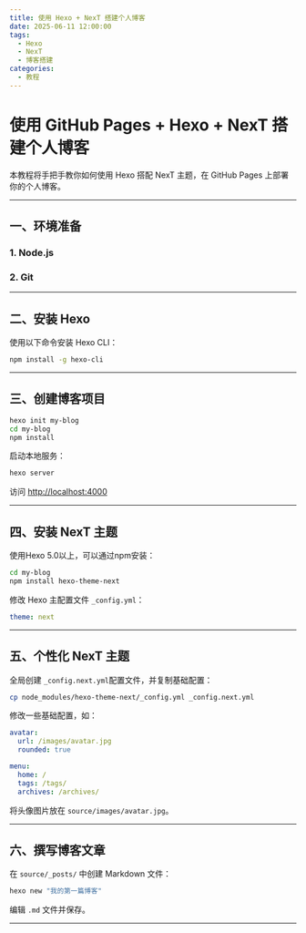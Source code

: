 ```yaml
---
title: 使用 Hexo + NexT 搭建个人博客
date: 2025-06-11 12:00:00
tags:
  - Hexo
  - NexT
  - 博客搭建
categories:
  - 教程
---
```


# 使用 GitHub Pages + Hexo + NexT 搭建个人博客

本教程将手把手教你如何使用 Hexo 搭配 NexT 主题，在 GitHub Pages 上部署你的个人博客。

---

## 一、环境准备

### 1. Node.js 

### 2. Git

---

## 二、安装 Hexo

使用以下命令安装 Hexo CLI：

```bash
npm install -g hexo-cli
```

---

## 三、创建博客项目

```bash
hexo init my-blog
cd my-blog
npm install
```

启动本地服务：

```bash
hexo server
```

访问 [http://localhost:4000](http://localhost:4000)

---

## 四、安装 NexT 主题

使用Hexo 5.0以上，可以通过npm安装：

```bash
cd my-blog
npm install hexo-theme-next
```

修改 Hexo 主配置文件 `_config.yml`：

```yaml
theme: next
```

---

## 五、个性化 NexT 主题

全局创建 `_config.next.yml`配置文件，并复制基础配置：

```bash
cp node_modules/hexo-theme-next/_config.yml _config.next.yml
```

修改一些基础配置，如：

```yaml
avatar:
  url: /images/avatar.jpg
  rounded: true

menu:
  home: /
  tags: /tags/
  archives: /archives/
```

将头像图片放在 `source/images/avatar.jpg`。

---

## 六、撰写博客文章

在 `source/_posts/` 中创建 Markdown 文件：

```bash
hexo new "我的第一篇博客"
```

编辑 `.md` 文件并保存。

---
